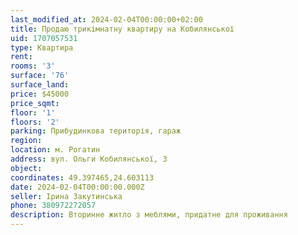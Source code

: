 ```yaml
---
last_modified_at: 2024-02-04T00:00:00+02:00
title: Продаю трикімнатну квартиру на Кобилянської
uid: 1707057531
type: Квартира
rent:
rooms: '3'
surface: '76'
surface_land:
price: $45000
price_sqmt:
floor: '1'
floors: '2'
parking: Прибудинкова територія, гараж
region:
location: м. Рогатин
address: вул. Ольги Кобилянської, 3
object:
coordinates: 49.397465,24.603113
date: 2024-02-04T00:00:00.000Z
seller: Ірина Закутинська
phone: 380972272057
description: Вторинне житло з меблями, придатне для проживання
---
```

